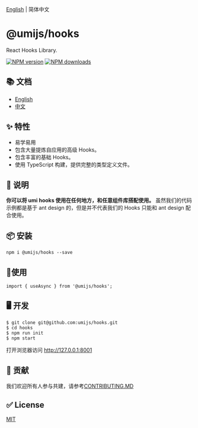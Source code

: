 [English](https://github.com/umijs/hooks/blob/master/README.md) | 简体中文

# @umijs/hooks

React Hooks Library.

[![NPM version][image-1]][1] [![NPM downloads][image-2]][2]

## 📚 文档

* [English](https://hooks.umijs.org/)
* [中文](https://hooks.umijs.org/zh-CN/)

## ✨ 特性

* 易学易用
* 包含大量提炼自应用的高级 Hooks。
* 包含丰富的基础 Hooks。
* 使用 TypeScript 构建，提供完整的类型定义文件。

## 📣 说明

**你可以将 umi hooks 使用在任何地方，和任意组件库搭配使用。**
虽然我们的代码示例都是基于 ant design 的，但是并不代表我们的 Hooks 只能和 ant design 配合使用。


## 📦 安装

```
npm i @umijs/hooks --save
```

## 🔨使用

```
import { useAsync } from '@umijs/hooks';
```

## 🖥 开发

```
$ git clone git@github.com:umijs/hooks.git
$ cd hooks
$ npm run init
$ npm start
```
打开浏览器访问 http://127.0.0.1:8001

## 🤝 贡献

我们欢迎所有人参与共建，请参考[CONTRIBUTING.MD](https://github.com/umijs/hooks/blob/master/CONTRIBUTING.MD)

## ✅ License

[MIT](https://github.com/umijs/umi/blob/master/LICENSE)

[1]:	https://www.npmjs.com/package/@umijs/hooks
[2]:	https://npmjs.org/package/@umijs/hooks

[image-1]:	https://img.shields.io/npm/v/@umijs/hooks.svg?style=flat
[image-2]:	https://img.shields.io/npm/dm/@umijs/hooks.svg?style=flat
